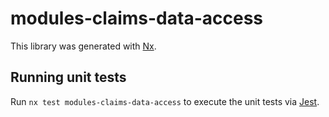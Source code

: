 # modules-claims-data-access

This library was generated with [Nx](https://nx.dev).

## Running unit tests

Run `nx test modules-claims-data-access` to execute the unit tests via [Jest](https://jestjs.io).
